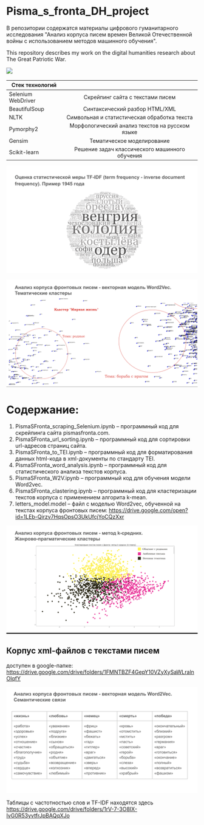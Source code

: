 # Pisma_s_fronta_DH_project

В репозитории содержатся материалы цифрового гуманитарного исследования "Анализ корпуса писем времен Великой Отечественной войны с использованием методов машинного обучения".

This repository describes my work on the digital humanities research about The Great Patriotic War.

![](https://github.com/kclassie/Pisma_s_fronta_DH_project/blob/master/img/W2V_words_clusters_full.png)

| Стек технологий        | |
| ------------- |:-------------:|
| Selenium WebDriver | Скрейпинг сайта с текстами писем                | 
| BeautifulSoup      | Синтаксический разбор HTML/XML                  |
| NLTK               | Символьная и статистическая обработка текста    |
| Pymorphy2          | Морфологический анализ текстов на русском языке |
| Gensim             | Тематическое моделирование                      |
| Scikit-learn       | Решение задач классического машинного обучения  |

![](https://github.com/kclassie/Pisma_s_fronta_DH_project/blob/master/img/word_cloud.png)

![](https://github.com/kclassie/Pisma_s_fronta_DH_project/blob/master/img/W2V_words_clusters.png)

# Содержание:

1)	PismaSFronta_scraping_Selenium.ipynb – программный код для скрейпинга сайта pismasfronta.com.
2)	PismaSFronta_url_sorting.ipynb – программный код для сортировки url-адресов страниц сайта.
3)	PismaSFronta_to_TEI.ipynb – программный код для форматирования данных html-кода в xml-документы по стандарту TEI.
4)	PismaSFronta_word_analysis.ipynb – программный код для статистического анализа текстов корпуса.
5)	PismaSFronta_W2V.ipynb – программный код для обучения модели Word2vec.
6)	PismaSFronta_clastering.ipynb – программный код для кластеризации текстов корпуса с применением алгорита k-mean.
7)	letters_model.model – файл с моделью Word2vec, обученной на текстах корпуса фронтовых писем: https://drive.google.com/open?id=1LEb-Qirzv7HqsOpsO3UkUfcjYoCQzXxr

![](https://github.com/kclassie/Pisma_s_fronta_DH_project/blob/master/img/W2W_k-means.png)

## Корпус xml-файлов с текстами писем ## 
доступен в google-папке: https://drive.google.com/drive/folders/1FMNTBZF4GepY10VZyXySaWLralnOlqfY

![](https://github.com/kclassie/Pisma_s_fronta_DH_project/blob/master/img/W2V_semantic_network.png)

Таблицы с частотностью слов и TF-IDF находятся здесь
https://drive.google.com/drive/folders/1rV-7-3O8IX-IvG0R53yvtfrJpBAQqXJo
